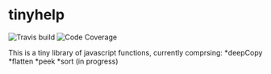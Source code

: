 # tinyhelp

![Travis build](https://img.shields.io/travis/johnptmcdonald/tinyhelp)
![Code Coverage](https://img.shields.io/codecov/c/github/johnptmcdonald/tinyhelp)

This is a tiny library of javascript functions, currently comprsing:
*deepCopy
*flatten
*peek
*sort (in progress)
